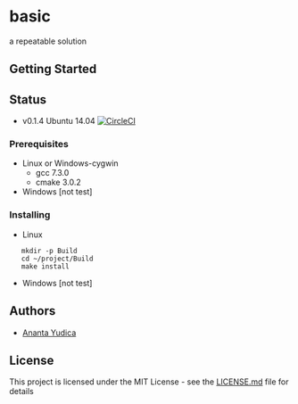 # basic
a repeatable solution
## Getting Started
## Status
 * v0.1.4 Ubuntu 14.04 [![CircleCI](https://circleci.com/gh/AnantaYudica/basic.svg?style=svg)](https://circleci.com/gh/AnantaYudica/basic)
### Prerequisites
 * Linux or Windows-cygwin
   * gcc 7.3.0
   * cmake 3.0.2
 * Windows [not test]
### Installing
 * Linux
```
   mkdir -p Build
   cd ~/project/Build
   make install
```
  * Windows [not test]
## Authors
* [Ananta Yudica](https://github.com/AnantaYudica)
## License
This project is licensed under the MIT License - see the [LICENSE.md](https://github.com/AnantaYudica/simple/blob/master/LICENSE) file for details

